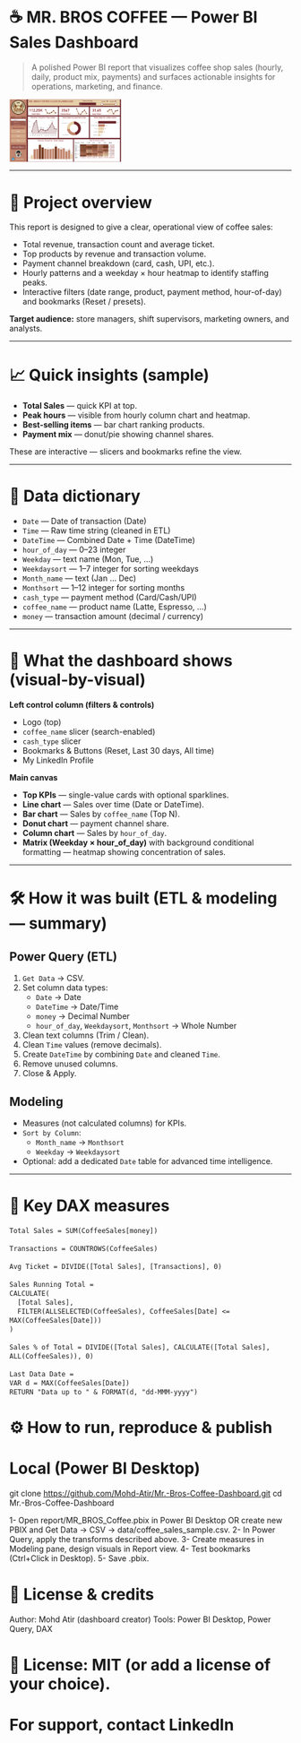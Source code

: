 # ☕ MR. BROS COFFEE — Power BI Sales Dashboard

> A polished Power BI report that visualizes coffee shop sales (hourly, daily, product mix, payments) and surfaces actionable insights for operations, marketing, and finance.

<div style="display: flex; flex-wrap: wrap; gap: 10px;">
 <img src="dashboard.png" alt="Image 1" width="200">
</div>

---

# 🔎 Project overview
This report is designed to give a clear, operational view of coffee sales:
- Total revenue, transaction count and average ticket.
- Top products by revenue and transaction volume.
- Payment channel breakdown (card, cash, UPI, etc.).
- Hourly patterns and a weekday × hour heatmap to identify staffing peaks.
- Interactive filters (date range, product, payment method, hour-of-day) and bookmarks (Reset / presets).

**Target audience:** store managers, shift supervisors, marketing owners, and analysts.

---

# 📈 Quick insights (sample)
- **Total Sales** — quick KPI at top.  
- **Peak hours** — visible from hourly column chart and heatmap.  
- **Best-selling items** — bar chart ranking products.  
- **Payment mix** — donut/pie showing channel shares.  

These are interactive — slicers and bookmarks refine the view.

---

# 🧾 Data dictionary

- `Date` — Date of transaction (Date)  
- `Time` — Raw time string (cleaned in ETL)  
- `DateTime` — Combined Date + Time (DateTime)  
- `hour_of_day` — 0–23 integer  
- `Weekday` — text name (Mon, Tue, …)  
- `Weekdaysort` — 1–7 integer for sorting weekdays  
- `Month_name` — text (Jan … Dec)  
- `Monthsort` — 1–12 integer for sorting months  
- `cash_type` — payment method (Card/Cash/UPI)  
- `coffee_name` — product name (Latte, Espresso, …)  
- `money` — transaction amount (decimal / currency)

---

# 🧭 What the dashboard shows (visual-by-visual)

**Left control column (filters & controls)**  
- Logo (top)  
- `coffee_name` slicer (search-enabled)  
- `cash_type` slicer  
- Bookmarks & Buttons (Reset, Last 30 days, All time)
- My LinkedIn Profile

**Main canvas**  
- **Top KPIs** — single-value cards with optional sparklines.  
- **Line chart** — Sales over time (Date or DateTime).  
- **Bar chart** — Sales by `coffee_name` (Top N).  
- **Donut chart** — payment channel share.  
- **Column chart** — Sales by `hour_of_day`.  
- **Matrix (Weekday × hour_of_day)** with background conditional formatting — heatmap showing concentration of sales.  

---

# 🛠 How it was built (ETL & modeling — summary)

## Power Query (ETL)
1. `Get Data` → CSV.  
2. Set column data types:
   - `Date` → Date  
   - `DateTime` → Date/Time  
   - `money` → Decimal Number  
   - `hour_of_day`, `Weekdaysort`, `Monthsort` → Whole Number  
3. Clean text columns (Trim / Clean).  
4. Clean `Time` values (remove decimals).  
5. Create `DateTime` by combining `Date` and cleaned `Time`.  
6. Remove unused columns.  
7. Close & Apply.

## Modeling
- Measures (not calculated columns) for KPIs.  
- `Sort by Column`:  
  - `Month_name` → `Monthsort`  
  - `Weekday` → `Weekdaysort`  
- Optional: add a dedicated `Date` table for advanced time intelligence.

---

# 🧮 Key DAX measures
```dax
Total Sales = SUM(CoffeeSales[money])

Transactions = COUNTROWS(CoffeeSales)

Avg Ticket = DIVIDE([Total Sales], [Transactions], 0)

Sales Running Total =
CALCULATE(
  [Total Sales],
  FILTER(ALLSELECTED(CoffeeSales), CoffeeSales[Date] <= MAX(CoffeeSales[Date]))
)

Sales % of Total = DIVIDE([Total Sales], CALCULATE([Total Sales], ALL(CoffeeSales)), 0)

Last Data Date =
VAR d = MAX(CoffeeSales[Date])
RETURN "Data up to " & FORMAT(d, "dd-MMM-yyyy")
```
# ⚙️ How to run, reproduce & publish
# Local (Power BI Desktop)

git clone https://github.com/Mohd-Atir/Mr.-Bros-Coffee-Dashboard.git
cd Mr.-Bros-Coffee-Dashboard

1- Open report/MR_BROS_Coffee.pbix in Power BI Desktop OR create new PBIX and Get Data -> CSV → data/coffee_sales_sample.csv.
2- In Power Query, apply the transforms described above.
3- Create measures in Modeling pane, design visuals in Report view.
4- Test bookmarks (Ctrl+Click in Desktop).
5- Save .pbix.

# 📝 License & credits

Author: Mohd Atir (dashboard creator)
Tools: Power BI Desktop, Power Query, DAX

# 📄 License: MIT (or add a license of your choice).

# For support, contact LinkedIn
